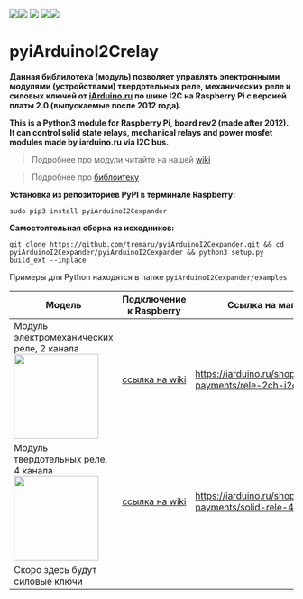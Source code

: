 [![](https://iarduino.ru/img/logo.svg)](https://iarduino.ru)[![](https://wiki.iarduino.ru/img/git-shop.svg?3)](https://iarduino.ru) [![](https://wiki.iarduino.ru/img/git-wiki.svg?2)](https://wiki.iarduino.ru) [![](https://wiki.iarduino.ru/img/git-lesson.svg?2)](https://lesson.iarduino.ru)[![](https://wiki.iarduino.ru/img/git-forum.svg?2)](http://forum.trema.ru)

# pyiArduinoI2Crelay

**Данная библилотека (модуль) позволяет управлять электронными модулями (устройствами) твердотельных реле, механических реле и силовых ключей от [iArduino.ru](https://iarduino.ru) по шине I2C на Raspberry Pi c версией платы 2.0 (выпускаемые после 2012 года).**


**This is a Python3 module for Raspberry Pi, board rev2 (made after 2012). It can control solid state relays, mechanical relays and power mosfet modules made by iarduino.ru via I2C bus.**

> Подробнее про модули читайте на нашей [wiki](https://wiki.iarduino.ru)

> Подробнее про [библоитеку](https://iarduino.ru/file/514.html)

**Установка из репозиториев PyPI в терминале Raspberry:**

`sudo pip3 install pyiArduinoI2Cexpander`

**Самостоятельная сборка из исходников:**

`git clone https://github.com/tremaru/pyiArduinoI2Cexpander.git && cd pyiArduinoI2Cexpander/pyiArduinoI2Cexpander && python3 setup.py build_ext --inplace`

Примеры для Python находятся в папке `pyiArduinoI2Cexpander/examples`


| Модель | Подключение к Raspberry| Ссылка на магазин |
|--|--|--|
| Модуль электромеханических реле, 2 канала <img src="https://wiki.iarduino.ru/img/resources/1157/1157.svg" width="150px"></img>| [ссылка на wiki](https://wiki.iarduino.ru/page/rele-2ch-i2c-raspberry/) | https://iarduino.ru/shop/Expansion-payments/rele-2ch-i2c.html |
| Модуль твердотельных реле, 4 канала <img src="https://wiki.iarduino.ru/img/resources/1158/1158.svg" width="150px"></img>| [ссылка на wiki](https://wiki.iarduino.ru/page/solid-rele-4ch-i2c-raspberry/) | https://iarduino.ru/shop/Expansion-payments/solid-rele-4ch-i2c.html |
| Скоро здесь будут силовые ключи |  |

